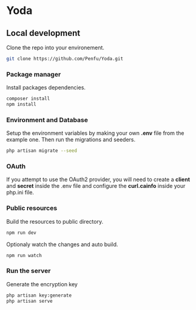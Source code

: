 # Yoda

## Local development

Clone the repo into your environement.

```bash
git clone https://github.com/Penfu/Yoda.git
```

### Package manager

Install packages dependencies.

```bash
composer install
npm install
```

### Environment and Database

Setup the environment variables by making your own **.env** file from the example one.
Then run the migrations and seeders.

```bash
php artisan migrate --seed
```

### OAuth

If you attempt to use the OAuth2 provider, you will need to create a **client** and **secret** inside the .env file and configure the **curl.cainfo** inside your php.ini file.

### Public resources

Build the resources to public directory.

```bash
npm run dev
```

Optionaly watch the changes and auto build.

```bash
npm run watch
```

### Run the server

Generate the encryption key

```bash
php artisan key:generate
php artisan serve
```
